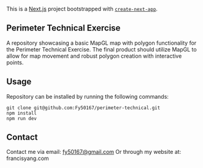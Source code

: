 This is a [Next.js](https://nextjs.org/) project bootstrapped with [`create-next-app`](https://github.com/vercel/next.js/tree/canary/packages/create-next-app).

## Perimeter Technical Exercise

A repository showcasing a basic MapGL map with polygon functionality for the Perimeter Technical Exercise. The final product should utilize MapGL to allow for map movement and robust polygon creation with interactive points.

## Usage

Repository can be installed by running the following commands:

```console
git clone git@github.com:Fy50167/perimeter-technical.git
npm install
npm run dev
```

## Contact

Contact me via email: fy50167@gmail.com
Or through my website at: francisyang.com
